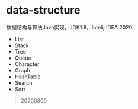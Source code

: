 # data-structure

数据结构与算法Java实现，JDK1.8，Intelij IDEA 2020

- List
- Stack
- Tree
- Queue
- Character
- Graph
- HashTable
- Search
- Sort

> 20200809